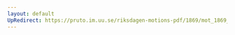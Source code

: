 ```yaml
---
layout: default
UpRedirect: https://pruto.im.uu.se/riksdagen-motions-pdf/1869/mot_1869__ak__348/mot_1869__ak__348-002.pdf
---
```


